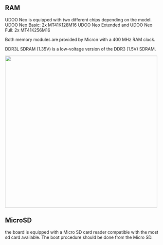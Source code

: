 ## RAM
UDOO Neo is equipped with two different chips depending on the model.
UDOO Neo Basic: 2x MT41K128M16
UDOO Neo Extended and UDOO Neo Full: 2x MT41K256M16

Both memory modules are provided by Micron with a 400 MHz RAM clock.

DDR3L SDRAM (1.35V) is a low-voltage version of the DDR3 (1.5V) SDRAM.

<a href="../img/gionji/DOCS_ram_codes.PNG" target="_blank"><img style="width:500px;" src="../img/gionji/DOCS_ram_codes.PNG"></a>

## MicroSD
the board is equipped with a Micro SD card reader compatible with the most sd card available. The boot procedure should be done from the Micro SD. 
